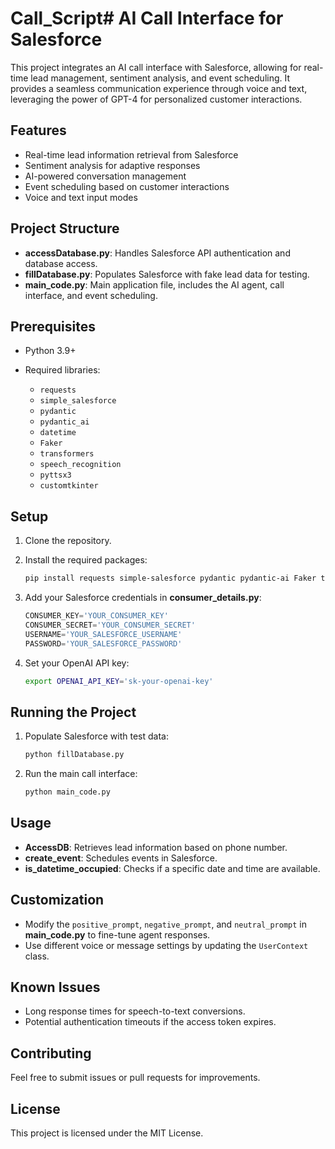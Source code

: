 # Call_Script# AI Call Interface for Salesforce

This project integrates an AI call interface with Salesforce, allowing for real-time lead management, sentiment analysis, and event scheduling. It provides a seamless communication experience through voice and text, leveraging the power of GPT-4 for personalized customer interactions.

## Features

* Real-time lead information retrieval from Salesforce
* Sentiment analysis for adaptive responses
* AI-powered conversation management
* Event scheduling based on customer interactions
* Voice and text input modes

## Project Structure

* **accessDatabase.py**: Handles Salesforce API authentication and database access.
* **fillDatabase.py**: Populates Salesforce with fake lead data for testing.
* **main\_code.py**: Main application file, includes the AI agent, call interface, and event scheduling.

## Prerequisites

* Python 3.9+
* Required libraries:

  * `requests`
  * `simple_salesforce`
  * `pydantic`
  * `pydantic_ai`
  * `datetime`
  * `Faker`
  * `transformers`
  * `speech_recognition`
  * `pyttsx3`
  * `customtkinter`

## Setup

1. Clone the repository.
2. Install the required packages:

   ```bash
   pip install requests simple-salesforce pydantic pydantic-ai Faker transformers speechrecognition pyttsx3 customtkinter
   ```
3. Add your Salesforce credentials in **consumer\_details.py**:

   ```python
   CONSUMER_KEY='YOUR_CONSUMER_KEY'
   CONSUMER_SECRET='YOUR_CONSUMER_SECRET'
   USERNAME='YOUR_SALESFORCE_USERNAME'
   PASSWORD='YOUR_SALESFORCE_PASSWORD'
   ```
4. Set your OpenAI API key:

   ```bash
   export OPENAI_API_KEY='sk-your-openai-key'
   ```

## Running the Project

1. Populate Salesforce with test data:

   ```bash
   python fillDatabase.py
   ```
2. Run the main call interface:

   ```bash
   python main_code.py
   ```

## Usage

* **AccessDB**: Retrieves lead information based on phone number.
* **create\_event**: Schedules events in Salesforce.
* **is\_datetime\_occupied**: Checks if a specific date and time are available.

## Customization

* Modify the `positive_prompt`, `negative_prompt`, and `neutral_prompt` in **main\_code.py** to fine-tune agent responses.
* Use different voice or message settings by updating the `UserContext` class.

## Known Issues

* Long response times for speech-to-text conversions.
* Potential authentication timeouts if the access token expires.

## Contributing

Feel free to submit issues or pull requests for improvements.

## License

This project is licensed under the MIT License.
